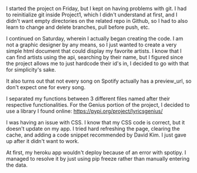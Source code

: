 I started the project on Friday, but I kept on having problems with git. I had to reinitialize git inside Project1, which I didn't understand at first,
and I didn't want empty directories on the related repo in Github, so I had to also learn to change and delete branches, pull before push, etc.

I continued on Saturday, wherein I actually began creating the code. I am not a graphic designer by any means, so I just wanted to create a very simple
html document that could display my favorite artists. I know that I can find artists using the api, searching by their name, but I figured since
the project allows me to just hardcode their id's in, I decided to go with that for simplicity's sake. 

It also turns out that not every song on Spotify actually has a preview_url, so don't expect one for every song.

I separated my functions between 3 different files named after their respective functionalities. For the Genius portion of the project, I decided to use a library I found online: https://pypi.org/project/lyricsgenius/

I was having an issue with CSS. I know that my CSS code is correct, but it doesn't update on my app. I tried hard refreshing the page, clearing the cache, and adding a code snippet recommended by David Kim. 
I just gave up after it didn't want to work.

At first, my heroku app wouldn't deploy because of an error with spotipy. I managed to resolve it by just using pip freeze rather than manually entering the data.